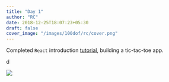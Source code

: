 ```yaml
---
title: "Day 1"
author: "RC"
date: 2018-12-25T18:07:23+05:30
draft: false
cover_image: "/images/100dof/rc/cover.png"
---
```


Completed `React` introduction [tutorial](https://reactjs.org/tutorial/tutorial.html), building a tic-tac-toe app.

d
<div class="row">
    <img class="responsive-img col" src="/images/100dof/rc/day1.png">
</div>
